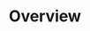 ---
image: /![API Image](/images/logo.png){:class="img-responsive"}
title: Overview
position: 1.01
description: 
content_markdown: |-
  Technopedia version 6.1 API enables cloud-based access to asset data in Technopedia, which you use to manage your IT assets with respect to risk, control, governance, costs and business compliance. 
  <br>
  Technopedia's structured database catalog categorizes more than 170,000 software releases and 200,000 hardware models, and includes data from mulitiple business categories.
  <br>   
  
  #### How to use this documentation
  <br>
  The objective of this API documentation is to enable you use Technopedia API and Technopedia query language to retrieve data from the the Technopedia database.
  The first section of this documentation is about getting started with the API and creating qeuries with the Technopedia query language.
  The API section references several nodes in Technopedia and provides mulitiple examples on how to retrive data.

  To learn about using the API and the Technopedia query language, read this overviiew, and then take the following steps:
  
   1. Get an API key and try out some queries. <br>
     [Get started](../#documentationgetting_started102)
   2. Learn about Technopedia nodes and graph database. <br>
     [Technopedia data](../#documentationNodes_Rel)
   3. Learn about using the Technopedia query language to write queries that you use with the API to query Technopedia database. <br>
     [Technopedia queries](../#documentationtql104)
  
  To retrieve data from Technopedia, the most common practice you'll undertake is to write queries to use with the API.
  You use the Technopedia query language (TQL) to write queries that are similar to SQL in structure. <br>
    
  #### Making API GET requests to retrieve asset data 
  <br>
  The Technopedia version 6.1 API provides you with read access to the Technopedia database by using an API GET request to retreive asset data.
    * To get access to the Technopedia database, all you require is an API key that you get from Flexera technial support.<br>
    * You make an API GET request by using cURL or an API client to the `/tql` or `/technopedia-id` endpoint. <br>
      The `/tql` endpoint requires a Technopedia query languge query statement to describe the data that you want to retrieve.<br>
    * Data is returned as key-value pairs in JSON format. <br>

  The following query example is an API GET request that uses the TQL endpoint to retrieve software product names from Technopedia. <br>
  <br>
  `GET:` `https://v6-1.technopedia.com/tql?=MATCH (n:SOFTWARE_PRODUCT) RETURN n.product` <br>

  The query returns software product names.<br>
  The following image shows results for one software product.
  <br>
  
  ![API Image](/images/ov_ex.png){: .img-responsive}
  <br>  
  <br>
    
  #### Nodes in the Technopedia graph database
  <br>
  In the Technopedia graph database, data categories are represented by nodes, which represent entities such as software or hardware. Nodes are somewhat equivalent to a records classification that stores a specific data category such as hardware. 
  <br>
  <br>
 
  The following diagram shows an overview of the Technopedia API endpoints, some nodes, and relationships between nodes in the Technopedia database.
  
  <br>
  
  ![API Image](/images/V6api.png){: .img-responsive}
  
 

left_code_blocks:
  - code_block: |-
      GET:  https://v6-1.technopedia.com/tql?q=MATCH <Query Parameters>

      EXAMPLE:

      GET:  https://v6-1.technopedia.com/tql?q=MATCH (sft_prod:SOFTWARE_PRODUCT) RETURN sft_prod LIMIT 2

      Returns data based on the Technopedia query language that starts with MATCH


      RESPONSE SAMPLE

      {
      "results": [
          {
              "sft_prod.alias": null,
              "sft_prod.component": null,
              "sft_prod.created_at": "2017-05-19 10:24:33",
              "sft_prod.desupported_flag": null,
              "sft_prod.discontinued_flag": null,
              "sft_prod.family": null,
              "sft_prod.is_suite": "FALSE",
              "sft_prod.modified_at": "2017-06-01 13:50:16",
              "sft_prod.product": "e1ns.output",
              "sft_prod.technopedia_id": "408dd3bb-c935-444e-b756-c7d431a589f7",
              "sft_prod.url": "http://www.plato.de/e1nsoutput-687.html"
          },
          {
              "sft_prod.alias": null,
              "sft_prod.component": null,
              "sft_prod.created_at": "2008-03-25 22:07:06",
              "sft_prod.desupported_flag": null,
              "sft_prod.discontinued_flag": null,
              "sft_prod.family": "Windows Live",
              "sft_prod.is_suite": "FALSE",
              "sft_prod.modified_at": "2011-03-21 17:47:50",
              "sft_prod.product": "ID Web Authentication Software Development Kit (SDK)",
              "sft_prod.technopedia_id": "359e53c0-6cda-4e3b-aaa1-2b05537ca718",
              "sft_prod.url": "http://www.microsoft.com/Downloads/details.aspx?
               familyid=E565FC92-D5F6-4F5F-8713-4DD1C90DE19F&displaylang=en" 
          }
        ]
      {  

      
    title: Technopedia query language (TQL) endpoint
    language: javascript
  - code_block: |-
      GET:  https://v6-1.technopedia.com/technopedia-id/<technopedia_id>

      EXAMPLE:

      GET:  https://v6-1.technopedia.com/technopedia-id/359e53c0-6cda-4e3b-aaa1-2b05537ca718

      Returns data based on the Technopedia ID
      

      RESPONSE SAMPLE

      {
          "result": {
              "attributes": {
                  "alias": null,
                  "component": null,
                  "desupported_flag": null,
                  "discontinued_flag": null,
                  "family": "Windows Live",
                  "is_suite": "FALSE",
                  "modified_at": "2011-03-21 17:47:50",
                  "product": "ID Web Authentication Software Development Kit (SDK)",
                  "url": "http://www.microsoft.com/Downloads/details.aspx?familyid=E565FC92-D5F6-4F5F-8713-4DD1C90DE19F&displaylang=en"
              },
              "created_at": "2008-03-25 22:07:06",
              "created_by": "",
              "owner": "",
              "quality_grade": 0,
              "technopedia_id": "359e53c0-6cda-4e3b-aaa1-2b05537ca718",
              "label": "SOFTWARE_PRODUCT"
            }
        ]
      {  

    title: Technopedia ID endpoint
    language: javascript  
right_code_blocks:
  - code_block: |2
      Technopedia query language (tql) endpoint

      https://v6-1.technopedia.com/tql


      Technopedia ID (tid) endpoint
      
      https://v6-1.technopedia.com/technopedia-id/
      
      


    title: Technopedia Endpoints
    language: text
  
---